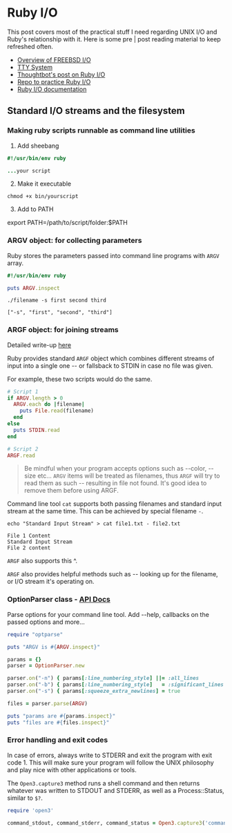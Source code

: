 # Ruby I/O

This post covers most of the practical stuff I need regarding UNIX I/O and Ruby's relationship with it. Here is some pre | post reading material to keep refreshed often.

- [Overview of FREEBSD I/O](https://www.freebsd.org/doc/en/books/design-44bsd/overview-io-system.html)
- [TTY System](https://www.linusakesson.net/programming/tty/)
- [Thoughtbot's post on Ruby I/O](https://thoughtbot.com/blog/io-in-ruby)
- [Repo to practice Ruby I/O](https://github.com/elm-city-craftworks/course-001)
- [Ruby I/O documentation](https://ruby-doc.org/core-3.0.0/IO.html)

## Standard I/O streams and the filesystem

### Making ruby scripts runnable as command line utilities

1. Add sheebang

```ruby
#!/usr/bin/env ruby

...your script
```

2. Make it executable

`chmod +x bin/yourscript`

3. Add to PATH

export PATH=/path/to/script/folder:$PATH

### ARGV object: for collecting parameters

Ruby stores the parameters passed into command line programs with `ARGV` array.

```ruby
#!/usr/bin/env ruby

puts ARGV.inspect
```

```shell
./filename -s first second third

["-s", "first", "second", "third"]
```

### ARGF object: for joining streams

Detailed write-up [here](https://thoughtbot.com/blog/rubys-argf)

Ruby provides standard `ARGF` object which combines different streams of input into a single one -- or fallsback to STDIN in case no file was given.

For example, these two scripts would do the same.

```ruby
# Script 1
if ARGV.length > 0
  ARGV.each do |filename|
    puts File.read(filename)
  end
else
  puts STDIN.read
end

# Script 2
ARGF.read
```

> Be mindful when your program accepts options such as --color, --size etc... `ARGV` items will be treated as filenames, thus `ARGF` will try to read them as such -- resulting in file not found. It's good idea to remove them before using ARGF.

Command line tool `cat` supports both passing filenames and standard input stream at the same time. This can be achieved by special filename `-`.

```shell
echo "Standard Input Stream" > cat file1.txt - file2.txt

File 1 Content
Standard Input Stream
File 2 content
```

`ARGF` also supports this ^.

`ARGF` also provides helpful methods such as -- looking up for the filename, or I/O stream it's operating on.

### OptionParser class - [API Docs](https://ruby-doc.org/stdlib-1.9.2/libdoc/optparse/rdoc/OptionParser.html#method-i-parse)

Parse options for your command line tool. Add --help, callbacks on the passed options and more...

```ruby
require "optparse"

puts "ARGV is #{ARGV.inspect}"

params = {}
parser = OptionParser.new 

parser.on("-n") { params[:line_numbering_style] ||= :all_lines         }
parser.on("-b") { params[:line_numbering_style]   = :significant_lines }
parser.on("-s") { params[:squeeze_extra_newlines] = true               }

files = parser.parse(ARGV)

puts "params are #{params.inspect}"
puts "files are #{files.inspect}"
```

### Error handling and exit codes

In case of errors, always write to STDERR and exit the program with exit code 1. This will make sure your program will follow the UNIX philosophy and play nice with other applications or tools.

The `Open3.capture3` method runs a shell command and then returns whatever was written to STDOUT and STDERR, as well as a Process::Status, similar to `$?`.

```ruby
require 'open3'

command_stdout, command_stderr, command_status = Open3.capture3('command --someoption')
```